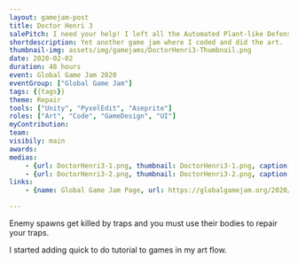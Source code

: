 ```yaml
---
layout: gamejam-post
title: Doctor Henri 3
salePitch: I need your help! I left all the Automated Plant-like Defenses (APD) kinda broken. They need flesh to be repaired! Or else the enemies will reach the Grinder and clog it up!
shortdescription: Yet another game jam where I coded and did the art.
thumbnail-img: assets/img/gamejams/DoctorHenri3-Thumbnail.png
date: 2020-02-02
duration: 48 hours
event: Global Game Jam 2020
eventGroup: ["Global Game Jam"]
tags: {{tags}}
theme: Repair
tools: ["Unity", "PyxelEdit", "Aseprite"]
roles: ["Art", "Code", "GameDesign", "UI"]
myContribution: 
team: 
visibily: main
awards: 
medias: 
    - {url: DoctorHenri3-1.png, thumbnail: DoctorHenri3-1.png, caption: "Extraordinary tutorial images."}
    - {url: DoctorHenri3-2.png, thumbnail: DoctorHenri3-2.png, caption: "The gameplay."}
links: 
    - {name: Global Game Jam Page, url: https://globalgamejam.org/2020/games/doctor-henri-3-2}

---
```

Enemy spawns get killed by traps and you must use their bodies to repair your traps.

I started adding quick to do tutorial to games in my art flow.